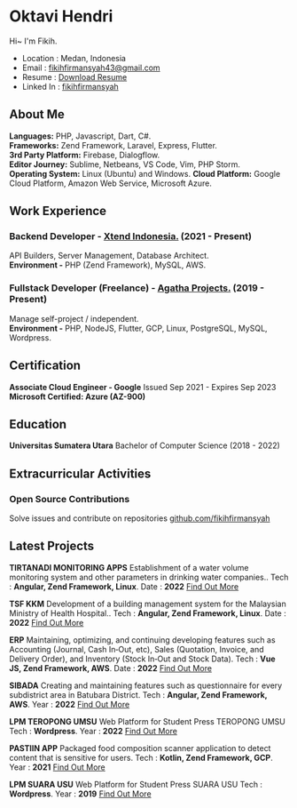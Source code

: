 # Oktavi Hendri

Hi~
I'm Fikih.
-    Location : Medan, Indonesia
-   Email : [fikihfirmansyah43@gmail.com](mailto:fikihfirmansyah43@gmail.com "Mail to fikihfirmansyah43@gmail.com")
-   Resume : [Download Resume](https://drive.google.com/file/d/1UH-80e6tsRRZvN3s4ObS996GukAXHEez/view?usp=sharing "Download Resume in pdf")
-   Linked In : [fikihfirmansyah](https://www.linkedin.com/in/fikih-firmansyah/ "Linked In Fikih")

## About Me

**Languages:**  PHP, Javascript, Dart, C#.  
**Frameworks:**  Zend Framework, Laravel, Express, Flutter.  
**3rd Party Platform:**  Firebase, Dialogflow.  
**Editor Journey:** Sublime, Netbeans, VS Code, Vim, PHP Storm.  
**Operating System:**  Linux (Ubuntu) and Windows.
**Cloud Platform:**  Google Cloud Platform, Amazon Web Service, Microsoft Azure.

## Work Experience

### Backend Developer -  [Xtend Indonesia.](https://xtendindonesia.co.id/)  (2021 - Present)
API Builders, Server Management, Database Architect.  
**Environment -** PHP (Zend Framework), MySQL, AWS.

### Fullstack Developer  (Freelance) -  [Agatha Projects.](http://agatha.web.id/)  (2019 - Present)
Manage self-project / independent.  
**Environment -** PHP, NodeJS, Flutter, GCP, Linux, PostgreSQL, MySQL, Wordpress.

## Certification

**Associate Cloud Engineer - Google** Issued Sep 2021 - Expires Sep 2023
**Microsoft Certified: Azure (AZ-900)**

## Education

**Universitas Sumatera Utara** Bachelor of Computer Science  (2018 - 2022)

## Extracurricular Activities
### Open Source Contributions
Solve issues and contribute on repositories
[github.com/fikihfirmansyah](http://github.com/fikihfirmansyah)

## Latest Projects

**TIRTANADI MONITORING APPS** Establishment of a water volume monitoring system and other parameters in drinking water companies..
Tech : **Angular, Zend Framework, Linux**.
Date : **2022**
[Find Out More](https://tirtanadi.ibmsindo.net/)

**TSF KKM** Development of a building management system for the Malaysian Ministry of Health Hospital..
Tech : **Angular, Zend Framework, Linux**.
Date : **2022**
[Find Out More](https://tsf.xtend.my.id/)

**ERP** Maintaining, optimizing, and continuing developing features such as Accounting (Journal, Cash In‑Out, etc), Sales (Quotation, Invoice, and Delivery Order), and Inventory (Stock In‑Out and Stock Data).
Tech : **Vue JS, Zend Framework, AWS**.
Date : **2022**
[Find Out More](https://sibada.batubarakab.go.id/)

**SIBADA** Creating and maintaining features such as questionnaire for every subdistrict area in Batubara District.
Tech : **Angular, Zend Framework, AWS**.
Year : **2022**
[Find Out More](https://sibada.batubarakab.go.id/)

**LPM TEROPONG UMSU** Web Platform for Student Press TEROPONG UMSU
Tech : **Wordpress**.
Year : **2022**
[Find Out More](https://teropongdaily.com/)

**PASTIIN APP** Packaged food composition scanner application to detect content that is sensitive for users.
Tech : **Kotlin, Zend Framework, GCP**.
Year : **2021**
[Find Out More](https://play.google.com/store/apps/details?id=com.PIMNASMMXXI.mlkit/)

**LPM SUARA USU** Web Platform for Student Press SUARA USU
Tech : **Wordpress**.
Year : **2019**
[Find Out More](https://suarausu.or.id/)
